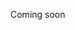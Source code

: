 Coming soon

<!--stackedit_data:
eyJoaXN0b3J5IjpbLTc2ODY3NjcwOCwtMTQwOTI2NDQwMiw4MD
U5ODAxMjddfQ==
-->